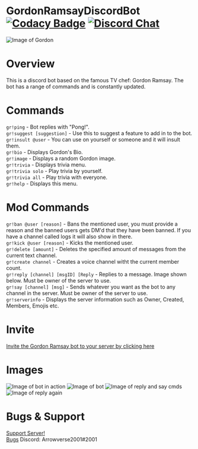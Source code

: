 # GordonRamsayDiscordBot [![Codacy Badge](https://app.codacy.com/project/badge/Grade/32298563e6cb46ae95461d059061a221)](https://www.codacy.com/gh/Arrowerse2001/GordonRamsayDiscordBot/dashboard?utm_source=github.com&amp;utm_medium=referral&amp;utm_content=Arrowerse2001/GordonRamsayDiscordBot&amp;utm_campaign=Badge_Grade) [![Discord Chat](https://img.shields.io/discord/308323056592486420.svg)](https://discord.gg/X7na2Sx)

![Image of Gordon](https://i.pinimg.com/564x/bc/96/a2/bc96a2c878fe6ec50e66749b115ae7fb.jpg)

# Overview
This is a discord bot based on the famous TV chef: Gordon Ramsay. The bot has a range of commands and is constantly updated.

# Commands
`gr!ping` - Bot replies with "Pong!".  
`gr!suggest [suggestion]` - Use this to suggest a feature to add in to the bot.  
``gr!insult @user`` - You can use on yourself or someone and it will insult them.  
``gr!bio`` - Displays Gordon's Bio.  
``gr!image`` - Displays a random Gordon image.  
``gr!trivia`` - Displays trivia menu.  
``gr!trivia solo`` - Play trivia by yourself.  
``gr!trivia all`` - Play trivia with everyone.  
``gr!help`` - Displays this menu.  

# Mod Commands
`gr!ban @user [reason]` - Bans the mentioned user, you must provide a reason and the banned users gets DM'd that they have been banned. If you have a channel called logs it will also show in there.  
`gr!kick @user [reason]` - Kicks the mentioned user.  
`gr!delete [amount]` - Deletes the specified amount of messages from the current text channel.  
`gr!create channel` - Creates a voice channel witht the current member count.  
`gr!reply [channel] [msgID] [Reply` - Replies to a message. Image shown below. Must be owner of the server to use.  
`gr!say [channel] [msg]` - Sends whatever you want as the bot to any channel in the server. Must be owner of the server to use.  
`gr!serverinfo` - Displays the server information such as Owner, Created, Members, Emojis etc.

# Invite
[Invite the Gordon Ramsay bot to your server by clicking here](https://discord.com/api/oauth2/authorize?client_id=487596701947789322&permissions=67501120&scope=bot)

# Images
![Image of bot in action](https://i.imgur.com/DQAHMjd.png)
![Image of bot](https://i.imgur.com/1dBz09e.png)
![Image of reply and say cmds](https://i.imgur.com/nBSlt4Y.png)
![Image of reply again](https://i.imgur.com/zQRAnJu.png)

# Bugs & Support
[Support Server!](https://discord.gg/X7na2Sx)  
[Bugs](https://github.com/Arrowerse2001/GordonRamsayDiscordBot/issues)
Discord: Arrowverse2001#2001
